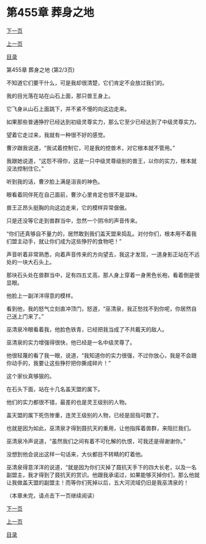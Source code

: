 <h1>第455章    葬身之地</h1>
            <div><p><a href="./1364_%E7%AC%AC455%E7%AB%A0_%E8%91%AC%E8%BA%AB%E4%B9%8B%E5%9C%B0.md">下一页</a></p><p><a href="./1362_%E7%AC%AC455%E7%AB%A0_%E8%91%AC%E8%BA%AB%E4%B9%8B%E5%9C%B0.md">上一页</a></p><p><a href="../">目录</a></p></div>
            <div><p>第455章    葬身之地 (第2/3页)</p><p>不知道它们要干什么，可是我却很清楚，它们肯定不会放过我们的。</p><p>我的目光落在站在山石上面，那只兽王身上。</p><p>它飞身从山石上面跳下，并不紧不慢的向这边走来。</p><p>如果那些普通狰狞已经达到初级灵尊实力，那么它至少已经达到了中级灵尊实力。</p><p>望着它走过来，我就有一种很不好的感觉。</p><p>曹汐跟我说道，“我试着控制它，可是我的控兽术，对它根本就不管用。”</p><p>我跟她说道，“这怨不得你，这是一只中级灵尊级别的兽王，以你的实力，根本就没法控制住它。”</p><p>听到我的话，曹汐脸上满是沮丧的神色。</p><p>眼看着同伴死在自己面前，曹汐心里肯定也很不是滋味。</p><p>兽王正昂头挺胸的向这边走来，它的模样异常倨傲。</p><p>只是还没等它走到兽群当中，忽然一个阴冷的声音传来。</p><p>“你们还真够自不量力的，居然敢到我们盖天盟来捣乱。对付你们，根本用不着我们盟主动手，就让你们成为这些狰狞的食物吧！”</p><p>声音听着非常熟悉，向着声音传来的方向望去，我这才发现，一道身影正站在不远处的一块大石头上。</p><p>那块石头处在兽群当中，足有四五丈高，那人身上穿着一身黑色长袍，看着倒是很显眼。</p><p>他脸上一副洋洋得意的模样。</p><p>看到他，我的怒气立刻直冲顶门，怒道，“巫清泉，我正愁找不到你呢，你居然自己送上门来了。”</p><p>巫清泉冷眼看着我，他脸色铁青，已经把我当成了不共戴天的敌人。</p><p>巫清泉的实力增强得很快，他已经是一名中级灵尊了。</p><p>他很轻蔑的看了我一眼，说道，“我知道你的实力很强，不过你放心，我是不会跟你动手的，我要让这些狰狞把你撕成碎片！”</p><p>这个家伙真够狠的。</p><p>在石头下面，站在十几名盖天盟的属下。</p><p>他们的实力都很不错，最差的也是灵王级别的人物。</p><p>盖天盟的属下死伤惨重，连灵王级别的人物，已经是屈指可数了。</p><p>也就是因为如此，巫清泉才得到聂抗天的重用，让他指挥着兽群，来阻拦我们。</p><p>巫清泉冷声说道，“虽然我们之间有着不可化解的仇恨，可我还是得谢谢你。”</p><p>没想到他会说出这样一句话来，大伙都目不转睛的盯着他。</p><p>巫清泉得意洋洋的说道，“就是因为你们灭掉了聂抗天手下的四大长老，以及一名副盟主，我才得到了聂抗天的赏识。他跟我承诺过，如果能够灭掉你们，那么他就让我做盖天盟的副盟主！而等你们死掉以后，五大河流域仍旧是我巫清泉的！</p><p>（本章未完，请点击下一页继续阅读）</p></div>
            <div><p><a href="./1364_%E7%AC%AC455%E7%AB%A0_%E8%91%AC%E8%BA%AB%E4%B9%8B%E5%9C%B0.md">下一页</a></p><p><a href="./1362_%E7%AC%AC455%E7%AB%A0_%E8%91%AC%E8%BA%AB%E4%B9%8B%E5%9C%B0.md">上一页</a></p><p><a href="../">目录</a></p></div>